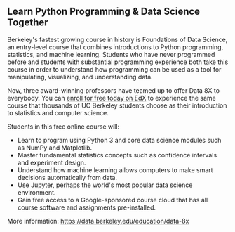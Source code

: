 ## Learn Python Programming & Data Science Together

Berkeley's fastest growing course in history is Foundations of Data Science, an entry-level course that combines introductions to Python programming, statistics, and machine learning. Students who have never programmed before and students with substantial programming experience both take this course in order to understand how programming can be used as a tool for manipulating, visualizing, and understanding data. 

Now, three award-winning professors have teamed up to offer Data 8X to everybody. You can [enroll for free today on EdX](enroll.html) to experience the same course that thousands of UC Berkeley students choose as their introduction to statistics and computer science.

Students in this free online course will:
- Learn to program using Python 3 and core data science modules such as NumPy and Matplotlib.
- Master fundamental statistics concepts such as confidence intervals and experiment design.
- Understand how machine learning allows computers to make smart decisions automatically from data.
- Use Jupyter, perhaps the world's most popular data science environment.
- Gain free access to a Google-sponsored course cloud that has all course software and assignments pre-installed.

More information: https://data.berkeley.edu/education/data-8x
